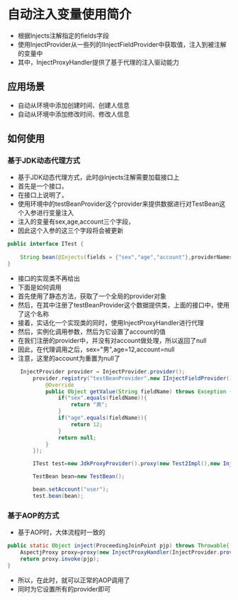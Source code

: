 # 自动注入变量使用简介
- 根据Injects注解指定的fields字段
- 使用InjectProvider从一些列的IInjectFieldProvider中获取值，注入到被注解的变量中
- 其中，InjectProxyHandler提供了基于代理的注入驱动能力

## 应用场景
- 自动从环境中添加创建时间、创建人信息
- 自动从环境中添加修改时间、修改人信息

## 如何使用
### 基于JDK动态代理方式
- 基于JDK动态代理方式，此时@Injects注解需要加载接口上
- 首先是一个接口，
- 在接口上说明了，
- 使用环境中的testBeanProvider这个provider来提供数据进行对TestBean这个入参进行变量注入
- 注入的变量有sex,age,account三个字段，
- 因此这个入参的这三个字段将会被更新
```java
public interface ITest {
    
    String bean(@Injects(fields = {"sex","age","account"},providerNames = "testBeanProvider") TestBean obj);
}
```
- 接口的实现类不再给出
- 下面是如何调用
- 首先使用了静态方法，获取了一个全局的provider对象
- 然后，在其中注册了testBeanProvider这个数据提供类，上面的接口中，使用了这个名称
- 接着，实话化一个实现类的同时，使用InjectProxyHandler进行代理
- 然后，实例化调用参数，然后为它设置了account的值
- 在我们注册的provider中，并没有对account做处理，所以返回了null
- 因此，在代理调用之后，sex="男",age=12,account=null
- 注意，这里的account为重置为null了
```java
    InjectProvider provider = InjectProvider.provider();
        provider.registry("testBeanProvider",new IInjectFieldProvider() {
            @Override
            public Object getValue(String fieldName) throws Exception {
                if("sex".equals(fieldName)){
                    return "男";
                }
                if("age".equals(fieldName)){
                    return 12;
                }
                return null;
            }
        });

        ITest test=new JdkProxyProvider().proxy(new Test2Impl(),new InjectProxyHandler(provider));

        TestBean bean=new TestBean();

        bean.setAccount("user");
        test.bean(bean);
```

### 基于AOP的方式
- 基于AOP时，大体流程时一致的
```java
public static Object inject(ProceedingJoinPoint pjp) throws Throwable{
    AspectjProxy proxy=proxy(new InjectProxyHandler(InjectProvider.provider()));
    return proxy.invoke(pjp);
}
```
- 所以，在此时，就可以正常的AOP调用了
- 同时为它设置所有的provider即可
